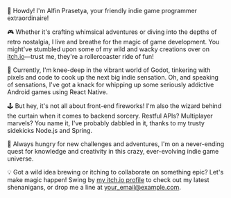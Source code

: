 👋 Howdy! I'm Alfin Prasetya, your friendly indie game programmer extraordinaire!

🎮 Whether it's crafting whimsical adventures or diving into the depths of retro nostalgia, I live and breathe for the magic of game development. You might've stumbled upon some of my wild and wacky creations over on [itch.io](https://fierceface.itch.io/)—trust me, they're a rollercoaster ride of fun!

🌟 Currently, I'm knee-deep in the vibrant world of Godot, tinkering with pixels and code to cook up the next big indie sensation. Oh, and speaking of sensations, I've got a knack for whipping up some seriously addictive Android games using React Native.

🕹️ But hey, it's not all about front-end fireworks! I'm also the wizard behind the curtain when it comes to backend sorcery. Restful APIs? Multiplayer marvels? You name it, I've probably dabbled in it, thanks to my trusty sidekicks Node.js and Spring.

🌱 Always hungry for new challenges and adventures, I'm on a never-ending quest for knowledge and creativity in this crazy, ever-evolving indie game universe.

💡 Got a wild idea brewing or itching to collaborate on something epic? Let's make magic happen! Swing by [my itch.io profile](https://fierceface.itch.io/) to check out my latest shenanigans, or drop me a line at [your_email@example.com](mailto:alfin.prasetya24@gmail.com).

